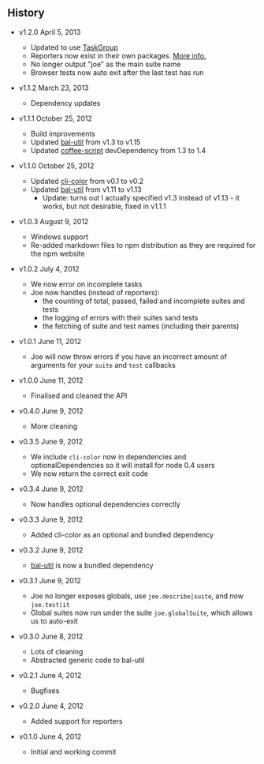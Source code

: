 ## History

- v1.2.0 April 5, 2013
	- Updated to use [TaskGroup](https://npmjs.org/package/taskgroup)
	- Reporters now exist in their own packages. [More info.](https://github.com/bevry/joe/wiki/Using-Custom-Reporters)
	- No longer output "joe" as the main suite name
	- Browser tests now auto exit after the last test has run

- v1.1.2 March 23, 2013
	- Dependency updates

- v1.1.1 October 25, 2012
	- Build improvements
	- Updated [bal-util](https://github.com/balupton/bal-util) from v1.3 to v1.15
	- Updated [coffee-script](https://github.com/jashkenas/coffee-script) devDependency from 1.3 to 1.4

- v1.1.0 October 25, 2012
	- Updated [cli-color](https://github.com/medikoo/cli-color) from v0.1 to v0.2
	- Updated [bal-util](https://github.com/balupton/bal-util) from v1.11 to v1.13
		- Update: turns out I actually specified v1.3 instead of v1.13 - it works, but not desirable, fixed in v1.1.1

- v1.0.3 August 9, 2012
	- Windows support
	- Re-added markdown files to npm distribution as they are required for the npm website

- v1.0.2 July 4, 2012
	- We now error on incomplete tasks
	- Joe now handles (instead of reporters):
		- the counting of total, passed, failed and incomplete suites and tests
		- the logging of errors with their suites sand tests
		- the fetching of suite and test names (including their parents)

- v1.0.1 June 11, 2012
	- Joe will now throw errors if you have an incorrect amount of arguments for your `suite` and `test` callbacks

- v1.0.0 June 11, 2012
	- Finalised and cleaned the API

- v0.4.0 June 9, 2012
	- More cleaning

- v0.3.5 June 9, 2012
	- We include `cli-color` now in dependencies and optionalDependencies so it will install for node 0.4 users
	- We now return the correct exit code

- v0.3.4 June 9, 2012
	- Now handles optional dependencies correctly

- v0.3.3 June 9, 2012
	- Added cli-color as an optional and bundled dependency

- v0.3.2 June 9, 2012
	- [bal-util](https://github.com/balupton/bal-util) is now a bundled dependency

- v0.3.1 June 9, 2012
	- Joe no longer exposes globals, use `joe.describe|suite`, and now `joe.test|it`
	- Global suites now run under the suite `joe.globalSuite`, which allows us to auto-exit

- v0.3.0 June 8, 2012
	- Lots of cleaning
	- Abstracted generic code to bal-util

- v0.2.1 June 4, 2012
	- Bugfixes

- v0.2.0 June 4, 2012
	- Added support for reporters

- v0.1.0 June 4, 2012
	- Initial and working commit